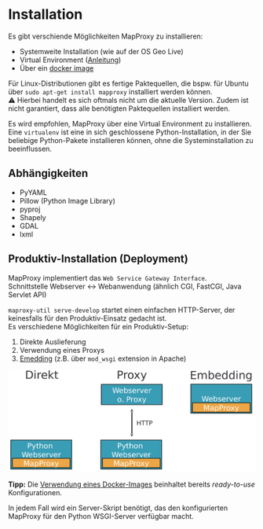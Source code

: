 # Installation

Es gibt verschiende Möglichkeiten MapProxy zu installieren:
- Systemweite Installation (wie auf der OS Geo Live)  
- Virtual Environment ([Anleitung](https://mapproxy.org/docs/latest/install.html#create-a-new-virtual-environment))
- Über ein [docker image](https://mapproxy.github.io/mapproxy/install_docker.html)

Für Linux-Distributionen gibt es fertige Paktequellen, die bspw. für Ubuntu über `sudo apt-get install mapproxy` installiert werden können.  
⚠️ Hierbei handelt es sich oftmals nicht um die aktuelle Version. Zudem ist nicht garantiert, dass alle benötigten Paktequellen installiert werden.  

Es wird empfohlen, MapProxy über eine Virtual Environment zu installieren. Eine `virtualenv` ist eine in sich geschlossene Python-Installation, in der Sie beliebige Python-Pakete installieren können, ohne die Systeminstallation zu beeinflussen.


## Abhängigkeiten
- PyYAML
- Pillow (Python Image Library)
- pyproj
- Shapely
- GDAL
- lxml

## Produktiv-Installation (Deployment)

MapProxy implementiert das `Web Service Gateway Interface`.  
Schnittstelle Webserver ↔ Webanwendung (ähnlich CGI, FastCGI, Java Servlet API)

`maproxy-util serve-develop` startet einen einfachen HTTP-Server, der keinesfalls für den Produktiv-Einsatz gedacht ist.  
Es verschiedene Möglichkeiten für ein Produktiv-Setup:

1. Direkte Auslieferung
2. Verwendung eines Proxys
3. [Emedding](https://mapproxy.org/docs/1.13.0/deployment.html#apache-mod-wsgi) (z.B. über `mod_wsgi` extension in Apache)

![Deployment Varianten](/img/deployment_variants.png)

**Tipp:** Die [Verwendung eines Docker-Images](https://github.com/justb4/docker-mapproxy) beinhaltet bereits *ready-to-use* Konfigurationen.

In jedem Fall wird ein Server-Skript benötigt, das den konfigurierten MapProxy für den Python WSGI-Server verfügbar macht.
